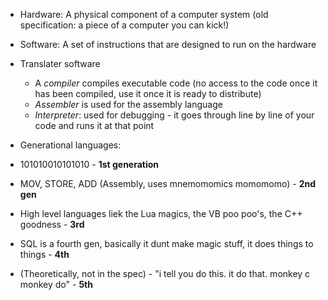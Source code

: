 * Hardware: A physical component of a computer system (old specification: a piece of a computer you can kick!)
* Software: A set of instructions that are designed to run on the hardware
* Translater software
  * A *compiler* compiles executable code (no access to the code once it has been compiled, use it once it is ready to distribute)
  * *Assembler* is used for the assembly language
  * *Interpreter*: used for debugging - it goes through line by line of your code and runs it at that point

* Generational languages:
 * 101010010101010 - **1st generation**
 * MOV, STORE, ADD (Assembly, uses mnemomomics momomomo) - **2nd gen** 
 * High level languages liek the Lua magics, the VB poo poo's, the C++ goodness - **3rd**
 * SQL is a fourth gen, basically it dunt make magic stuff, it does things to things - **4th**
 * (Theoretically, not in the spec) - "i tell you do this. it do that. monkey c monkey do" - **5th** 
